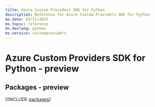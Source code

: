 ```yaml
---
title: Azure Custom Providers SDK for Python
description: Reference for Azure Custom Providers SDK for Python
ms.date: 03/11/2025
ms.topic: reference
ms.devlang: python
ms.service: customproviders
---
```

# Azure Custom Providers SDK for Python - preview
## Packages - preview
[!INCLUDE [packages](custom-providers-index.md)]